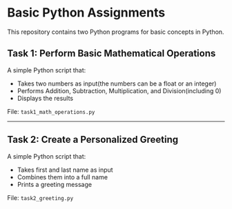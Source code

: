 # Basic Python Assignments

This repository contains two Python programs for basic concepts in Python.

## Task 1: Perform Basic Mathematical Operations
A simple Python script that:
- Takes two numbers as input(the numbers can be a float or an integer)
- Performs Addition, Subtraction, Multiplication, and Division(including 0)
- Displays the results

 File: `task1_math_operations.py`

---

## Task 2: Create a Personalized Greeting
A simple Python script that:
- Takes first and last name as input
- Combines them into a full name
- Prints a greeting message

 File: `task2_greeting.py`
